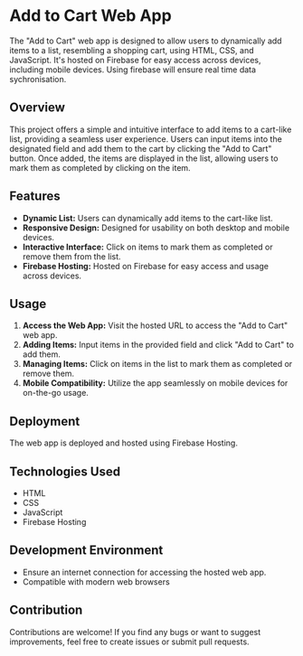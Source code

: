 # Add to Cart Web App

The "Add to Cart" web app is designed to allow users to dynamically add items to a list, resembling a shopping cart, using HTML, CSS, and JavaScript. It's hosted on Firebase for easy access across devices, including mobile devices. Using firebase will ensure real time data sychronisation.

## Overview

This project offers a simple and intuitive interface to add items to a cart-like list, providing a seamless user experience. Users can input items into the designated field and add them to the cart by clicking the "Add to Cart" button. Once added, the items are displayed in the list, allowing users to mark them as completed by clicking on the item.

## Features

- **Dynamic List:** Users can dynamically add items to the cart-like list.
- **Responsive Design:** Designed for usability on both desktop and mobile devices.
- **Interactive Interface:** Click on items to mark them as completed or remove them from the list.
- **Firebase Hosting:** Hosted on Firebase for easy access and usage across devices.

## Usage

1. **Access the Web App:** Visit the hosted URL to access the "Add to Cart" web app.
2. **Adding Items:** Input items in the provided field and click "Add to Cart" to add them.
3. **Managing Items:** Click on items in the list to mark them as completed or remove them.
4. **Mobile Compatibility:** Utilize the app seamlessly on mobile devices for on-the-go usage.

## Deployment

The web app is deployed and hosted using Firebase Hosting.

## Technologies Used

- HTML
- CSS
- JavaScript
- Firebase Hosting

## Development Environment

- Ensure an internet connection for accessing the hosted web app.
- Compatible with modern web browsers

## Contribution

Contributions are welcome! If you find any bugs or want to suggest improvements, feel free to create issues or submit pull requests.

